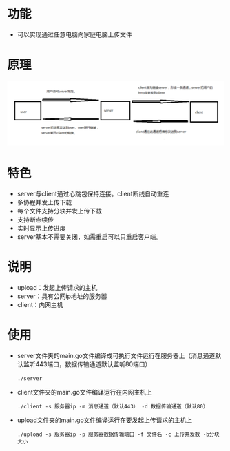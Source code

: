 # 功能
- 可以实现通过任意电脑向家庭电脑上传文件
# 原理
![111](https://github.com/linzhepeng/go-NAt/blob/main/images/x.png)
# 特色  
- server与client通过心跳包保持连接。client断线自动重连
- 多协程并发上传下载
- 每个文件支持分块并发上传下载  
- 支持断点续传
- 实时显示上传进度
- server基本不需要关闭，如需重启可以只重启客户端。

# 说明
- upload：发起上传请求的主机
- server：具有公网ip地址的服务器
- client：内网主机

# 使用
- server文件夹的main.go文件编译成可执行文件运行在服务器上（消息通道默认监听443端口，数据传输通道默认监听80端口）
  
   `./server`
- client文件夹的main.go文件编译运行在内网主机上
  
    `./client -s 服务器ip -m 消息通道（默认443） -d 数据传输通道（默认80）`
- upload文件夹的main.go文件编译运行在要发起上传请求的主机上
  
    `./upload -s 服务器ip -p 服务器数据传输端口 -f 文件名 -c 上传并发数 -b分块大小`
